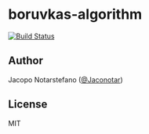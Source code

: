 # boruvkas-algorithm #

[![Build Status](https://travis-ci.org/jacquerie/boruvkas-algorithm.svg?branch=master)](https://travis-ci.org/jacquerie/boruvkas-algorithm)

## Author ##

Jacopo Notarstefano ([@Jaconotar](https://twitter.com/Jaconotar))

## License ##

MIT
